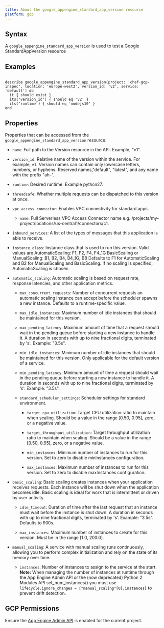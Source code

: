 ```yaml
---
title: About the google_appengine_standard_app_version resource
platform: gcp
---
```


## Syntax
A `google_appengine_standard_app_version` is used to test a Google StandardAppVersion resource

## Examples
```

describe google_appengine_standard_app_version(project: 'chef-gcp-inspec', location: 'europe-west2', version_id: 'v2', service: 'default') do
  it { should exist }
  its('version_id') { should eq 'v2' }
  its('runtime') { should eq 'nodejs10' }
end
```

## Properties
Properties that can be accessed from the `google_appengine_standard_app_version` resource:


  * `name`: Full path to the Version resource in the API. Example, "v1".

  * `version_id`: Relative name of the version within the service. For example, `v1`. Version names can contain only lowercase letters, numbers, or hyphens. Reserved names,"default", "latest", and any name with the prefix "ah-".

  * `runtime`: Desired runtime. Example python27.

  * `threadsafe`: Whether multiple requests can be dispatched to this version at once.

  * `vpc_access_connector`: Enables VPC connectivity for standard apps.

    * `name`: Full Serverless VPC Access Connector name e.g. /projects/my-project/locations/us-central1/connectors/c1.

  * `inbound_services`: A list of the types of messages that this application is able to receive.

  * `instance_class`: Instance class that is used to run this version. Valid values are AutomaticScaling: F1, F2, F4, F4_1G BasicScaling or ManualScaling: B1, B2, B4, B4_1G, B8 Defaults to F1 for AutomaticScaling and B2 for ManualScaling and BasicScaling. If no scaling is specified, AutomaticScaling is chosen.

  * `automatic_scaling`: Automatic scaling is based on request rate, response latencies, and other application metrics.

    * `max_concurrent_requests`: Number of concurrent requests an automatic scaling instance can accept before the scheduler spawns a new instance.  Defaults to a runtime-specific value.

    * `max_idle_instances`: Maximum number of idle instances that should be maintained for this version.

    * `max_pending_latency`: Maximum amount of time that a request should wait in the pending queue before starting a new instance to handle it. A duration in seconds with up to nine fractional digits, terminated by 's'. Example: "3.5s".

    * `min_idle_instances`: Minimum number of idle instances that should be maintained for this version. Only applicable for the default version of a service.

    * `min_pending_latency`: Minimum amount of time a request should wait in the pending queue before starting a new instance to handle it. A duration in seconds with up to nine fractional digits, terminated by 's'. Example: "3.5s".

    * `standard_scheduler_settings`: Scheduler settings for standard environment.

      * `target_cpu_utilization`: Target CPU utilization ratio to maintain when scaling. Should be a value in the range [0.50, 0.95], zero, or a negative value.

      * `target_throughput_utilization`: Target throughput utilization ratio to maintain when scaling. Should be a value in the range [0.50, 0.95], zero, or a negative value.

      * `min_instances`: Minimum number of instances to run for this version. Set to zero to disable minInstances configuration.

      * `max_instances`: Maximum number of instances to run for this version. Set to zero to disable maxInstances configuration.

  * `basic_scaling`: Basic scaling creates instances when your application receives requests. Each instance will be shut down when the application becomes idle. Basic scaling is ideal for work that is intermittent or driven by user activity.

    * `idle_timeout`: Duration of time after the last request that an instance must wait before the instance is shut down. A duration in seconds with up to nine fractional digits, terminated by 's'. Example: "3.5s". Defaults to 900s.

    * `max_instances`: Maximum number of instances to create for this version. Must be in the range [1.0, 200.0].

  * `manual_scaling`: A service with manual scaling runs continuously, allowing you to perform complex initialization and rely on the state of its memory over time.

    * `instances`: Number of instances to assign to the service at the start.  **Note:** When managing the number of instances at runtime through the App Engine Admin API or the (now deprecated) Python 2 Modules API set_num_instances() you must use `lifecycle.ignore_changes = ["manual_scaling"[0].instances]` to prevent drift detection.


## GCP Permissions

Ensure the [App Engine Admin API](https://console.cloud.google.com/apis/library/appengine.googleapis.com/) is enabled for the current project.
